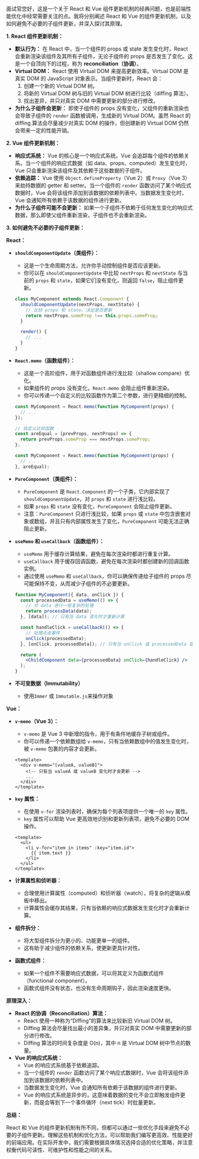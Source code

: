 面试官您好，这是一个关于 React 和 Vue 组件更新机制的经典问题，也是前端性能优化中经常需要关注的点。我将分别阐述 React 和 Vue 的组件更新机制，以及如何避免不必要的子组件更新，并深入探讨其原理。

**1. React 组件更新机制：**

*   **默认行为：** 在 React 中，当一个组件的 props 或 state 发生变化时，React 会重新渲染该组件及其所有子组件，无论子组件的 props 是否发生了变化。这是一个自顶向下的过程，称为 **reconciliation（协调）**。
*   **Virtual DOM：** React 使用 Virtual DOM 来提高更新效率。Virtual DOM 是真实 DOM 的 JavaScript 对象表示。当组件更新时，React 会：
    1.  创建一个新的 Virtual DOM 树。
    2.  将新的 Virtual DOM 树与旧的 Virtual DOM 树进行比较（diffing 算法）。
    3.  找出差异，并只对真实 DOM 中需要更新的部分进行修改。
*   **为什么子组件会更新：** 即使子组件的 props 没有变化，父组件的重新渲染也会导致子组件的 `render` 函数被调用，生成新的 Virtual DOM。虽然 React 的 diffing 算法会尽量减少对真实 DOM 的操作，但创建新的 Virtual DOM 仍然会带来一定的性能开销。

**2. Vue 组件更新机制：**

*   **响应式系统：** Vue 的核心是一个响应式系统。Vue 会追踪每个组件的依赖关系。当一个组件的响应式数据（如 data、props、computed）发生变化时，Vue 只会重新渲染该组件及其依赖于这些数据的子组件。
*   **依赖追踪：** Vue 使用 `Object.defineProperty`（Vue 2）或 `Proxy`（Vue 3）来劫持数据的 getter 和 setter。当一个组件的 `render` 函数访问了某个响应式数据时，Vue 会将该组件添加到该数据的依赖列表中。当数据发生变化时，Vue 会通知所有依赖于该数据的组件进行更新。
*   **为什么子组件可能不会更新：** 如果一个子组件不依赖于任何发生变化的响应式数据，那么即使父组件重新渲染，子组件也不会重新渲染。

**3. 如何避免不必要的子组件更新：**

**React：**

*   **`shouldComponentUpdate`（类组件）：**
    *   这是一个生命周期方法，允许你手动控制组件是否应该更新。
    *   你可以在 `shouldComponentUpdate` 中比较 `nextProps` 和 `nextState` 与当前的 `props` 和 `state`，如果它们没有变化，则返回 `false`，阻止组件更新。

    ```jsx
    class MyComponent extends React.Component {
      shouldComponentUpdate(nextProps, nextState) {
        // 比较 props 和 state，决定是否更新
        return nextProps.someProp !== this.props.someProp;
      }

      render() {
        // ...
      }
    }
    ```

*   **`React.memo`（函数组件）：**
    *   这是一个高阶组件，用于对函数组件进行浅比较（shallow compare）优化。
    *   如果组件的 props 没有变化，`React.memo` 会阻止组件重新渲染。
    *   你可以传递一个自定义的比较函数作为第二个参数，进行更精细的控制。

    ```jsx
    const MyComponent = React.memo(function MyComponent(props) {
      // ...
    });

    // 自定义比较函数
    const areEqual = (prevProps, nextProps) => {
      return prevProps.someProp === nextProps.someProp;
    };

    const MyComponent = React.memo(function MyComponent(props) {
      // ...
    }, areEqual);
    ```

*   **`PureComponent`（类组件）：**
    *   `PureComponent` 是 `React.Component` 的一个子类，它内部实现了 `shouldComponentUpdate`，对 `props` 和 `state` 进行浅比较。
    *   如果 `props` 和 `state` 没有变化，`PureComponent` 会阻止组件更新。
    *   注意：`PureComponent` 只进行浅比较，如果 `props` 或 `state` 中包含嵌套对象或数组，并且只有内部属性发生了变化，`PureComponent` 可能无法正确阻止更新。

*   **`useMemo` 和 `useCallback`（函数组件）：**
    *   `useMemo` 用于缓存计算结果，避免在每次渲染时都进行重复计算。
    *   `useCallback` 用于缓存回调函数，避免在每次渲染时都创建新的回调函数实例。
    *   通过使用 `useMemo` 和 `useCallback`，你可以确保传递给子组件的 props 尽可能保持不变，从而减少子组件的不必要更新。

    ```jsx
    function MyComponent({ data, onClick }) {
      const processedData = useMemo(() => {
        // 对 data 进行一些复杂的处理
        return processData(data);
      }, [data]); // 只有当 data 变化时才重新计算

      const handleClick = useCallback(() => {
        // 处理点击事件
        onClick(processedData);
      }, [onClick, processedData]); // 只有当 onClick 或 processedData 变化时才重新创建

      return (
        <ChildComponent data={processedData} onClick={handleClick} />
      );
    }
    ```
* **不可变数据（Immutability）**
	* 使用`Immer` 或 `Immutable.js`来操作对象

**Vue：**

*   **`v-memo`（Vue 3）：**
    *   `v-memo` 是 Vue 3 中新增的指令，用于有条件地缓存子树或组件。
    *   你可以传递一个依赖数组给 `v-memo`，只有当依赖数组中的值发生变化时，被 `v-memo` 包裹的内容才会更新。

    ```vue
    <template>
      <div v-memo="[valueA, valueB]">
        <!-- 只有当 valueA 或 valueB 变化时才会更新 -->
        ...
      </div>
    </template>
    ```

*   **`key` 属性：**
    *   在使用 `v-for` 渲染列表时，确保为每个列表项提供一个唯一的 `key` 属性。
    *   `key` 属性可以帮助 Vue 更高效地识别和更新列表项，避免不必要的 DOM 操作。

    ```vue
    <template>
      <ul>
        <li v-for="item in items" :key="item.id">
          {{ item.text }}
        </li>
      </ul>
    </template>
    ```

*   **计算属性和侦听器：**
    *   合理使用计算属性（computed）和侦听器（watch），将复杂的逻辑从模板中移出。
    *   计算属性会缓存其结果，只有当依赖的响应式数据发生变化时才会重新计算。

*   **组件拆分：**
    *   将大型组件拆分为更小的、功能更单一的组件。
    *   这有助于减少组件的依赖关系，使更新更具针对性。

*   **函数式组件：**
    *   如果一个组件不需要响应式数据，可以将其定义为函数式组件（functional component）。
    *   函数式组件没有状态，也没有生命周期钩子，因此渲染速度更快。

**原理深入：**

*   **React 的协调（Reconciliation）算法：**
    *   React 使用一种称为“Diffing”的算法来比较新旧 Virtual DOM 树。
    *   Diffing 算法会尽量找出最小的差异集，并只对真实 DOM 中需要更新的部分进行修改。
    *   Diffing 算法的时间复杂度是 O(n)，其中 n 是 Virtual DOM 树中节点的数量。
*   **Vue 的响应式系统：**
    *   Vue 的响应式系统基于依赖追踪。
    *   当一个组件的 `render` 函数访问了某个响应式数据时，Vue 会将该组件添加到该数据的依赖列表中。
    *   当数据发生变化时，Vue 会通知所有依赖于该数据的组件进行更新。
    *   Vue 的响应式系统是异步的，这意味着数据的变化不会立即触发组件更新，而是会等到下一个事件循环（next tick）时批量更新。

**总结：**

React 和 Vue 的组件更新机制有所不同，但都可以通过一些优化手段来避免不必要的子组件更新。理解这些机制和优化方法，可以帮助我们编写更高效、性能更好的前端应用。在实际开发中，我们需要根据具体情况选择合适的优化策略，并注意权衡代码可读性、可维护性和性能之间的关系。
